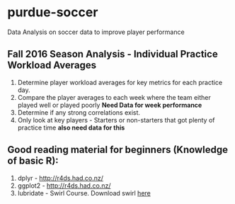 # purdue-soccer
Data Analysis on soccer data to improve player performance

## Fall 2016 Season Analysis - Individual Practice Workload Averages

1. Determine player workload averages for key metrics for each practice day.
2. Compare the player averages to each week where the team either played well or played poorly **Need Data for week performance**
3. Determine if any strong correlations exist.
4. Only look at key players - Starters or non-starters that got plenty of practice time **also need data for this**

## Good reading material for beginners (Knowledge of basic R):
1. dplyr - http://r4ds.had.co.nz/
2. ggplot2  - http://r4ds.had.co.nz/
3. lubridate - Swirl Course. Download swirl [here](http://swirlstats.com/)
